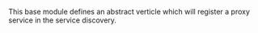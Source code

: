 This base module defines an abstract verticle which will register a proxy service in the service discovery.
